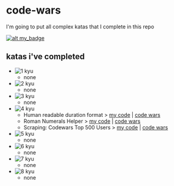 # code-wars

I'm going to put all complex katas that I complete in this repo

[![alt my_badge](https://www.codewars.com/users/darkrab/badges/large)](https://www.codewars.com/users/darkrab)

## katas i've completed

- ![1 kyu](https://res.cloudinary.com/dr844cxrp/image/upload/v1609613886/kyu/1_kyu_zr4pi5.svg)
  - none
- ![2 kyu](https://res.cloudinary.com/dr844cxrp/image/upload/v1609613889/kyu/2_kyu_vvzh9x.svg)
  - none
- ![3 kyu](https://res.cloudinary.com/dr844cxrp/image/upload/v1609613886/kyu/3_kyu_vlcs7h.svg)
  - none
- ![4 kyu](https://res.cloudinary.com/dr844cxrp/image/upload/v1609613886/kyu/4_kyu_umoiyq.svg)
  - Human readable duration format > [my code](https://github.com/rafalou38/code-wars/blob/main/HumanReadableDurationFormat.js) | [code wars](https://www.codewars.com/kata/52742f58faf5485cae000b9a)
  - Roman Numerals Helper > [my code](https://github.com/rafalou38/code-wars/blob/main/Roman_Numerals_Helper.ipynb) | [code wars](https://www.codewars.com/kata/51b66044bce5799a7f000003)
  - Scraping: Codewars Top 500 Users > [my code](https://github.com/rafalou38/code-wars/Scraping_Codewars_Top_500_Users.ipynb) | [code wars](https://www.codewars.com/kata/581c06b95cfa838603000435)
- ![5 kyu](https://res.cloudinary.com/dr844cxrp/image/upload/v1609613886/kyu/5_kyu_eejjlw.svg)
  - none
- ![6 kyu](https://res.cloudinary.com/dr844cxrp/image/upload/v1609613886/kyu/6_kyu_sxzest.svg)
  - none
- ![7 kyu](https://res.cloudinary.com/dr844cxrp/image/upload/v1609613886/kyu/7_kyu_ceaeih.svg)
  - none
- ![8 kyu](https://res.cloudinary.com/dr844cxrp/image/upload/v1609613886/kyu/8_kyu_dqklpb.svg)
  - none
